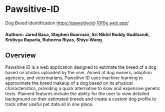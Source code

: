 # Pawsitive-ID
Dog Breed Identification
https://pawsitiveid-10f0e.web.app/
#### Authors: Jared Baca, Stephen Boorman, Sri Nikhil Reddy Gudibandi, Sridivya Raparla, Rubeena Riyas, Shiyu Wang

## Overview
Pawsitive ID is a web application designed to estimate the breed of a dog based on photos uploaded by the user. Aimed at dog owners, adoption agencies, and veterinarians, Pawsitive ID uses machine learning to approximate the breed makeup of a dog based on its physical characteristics, providing a quick alternative to slow and expensive genetic tests.
Planned features include the ability for the user to view detailed background on their estimated breeds and create a custom dog profile to track other useful pet data all in one place. 

